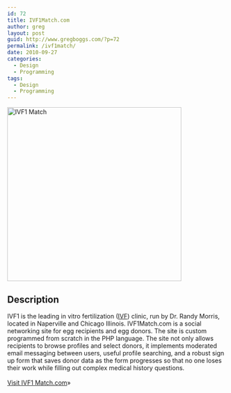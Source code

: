 ```yaml
---
id: 72
title: IVF1Match.com
author: greg
layout: post
guid: http://www.gregboggs.com/?p=72
permalink: /ivf1match/
date: 2010-09-27
categories:
  - Design
  - Programming
tags:
  - Design
  - Programming
---
```

<a href="http://www.ivf1match.com" target="_blank"><img class="alignleft size-medium wp-image-75" title="ivf1 match" src="/wp-content/uploads/2010/09/ivf1match_screen-400x400.gif" alt="IVF1 Match" width="400" height="400" /></a>

## Description

IVF1 is the leading in vitro fertilization (<a href="http://www.ivf1.com" target="_blank">IVF</a>) clinic, run by Dr. Randy Morris, located in Naperville and Chicago Illinois. IVF1Match.com is a social networking site for egg recipients and egg donors. The site is custom programmed from scratch in the PHP language. The site not only allows recipients to browse profiles and select donors, it implements moderated email messaging between users, useful profile searching, and a robust sign up form that saves donor data as the form progresses so that no one loses their work while filling out complex medical history questions.  
<a href="http://www.ivf1match.com" target="_blank"><br /> Visit IVF1 Match.com</a>»